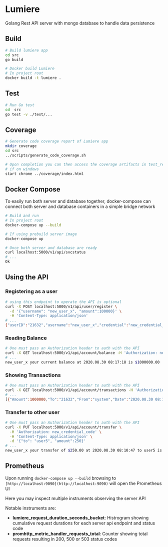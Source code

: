 # Lumiere

Golang Rest API server with mongo database to handle data persistence

## Build

```bash
# Build lumiere app
cd src
go build

# Docker build Lumiere
# In project root
docker build -t lumiere .
```

## Test

```bash
# Run Go test
cd  src
go test -v ./test/...
```

## Coverage

```bash
# Generate code coverage report of Lumiere app
mkdir coverage
cd src
../scripts/generate_code_coverage.sh

# Upon completion you can then access the coverage artifacts in test_results
# if on windows
start chrome ../coverage/index.html
```

## Docker Compose

To easily run both server and database together, docker-compose can connect both server and database containers in a simple bridge network

```bash
# Build and run
# In project root
docker-compose up --build

# If using prebuild server image
docker-compose up

# Once both server and database are ready
curl localhost:5000/v1/api/svcstatus
# ...
Ok
```

## Using the API

### Registering as a user

```bash
# using this endpoint to operate the API is optional
curl -X POST localhost:5000/v1/api/user/register \
  -d '{"username": "new_user_x", "amount":100000}' \
  -H 'Content-Type: application/json'
# ...
{"userID":"21632","username":"new_user_x","credential":"new_credential_code"}
```

### Reading Balance

```bash
# One must pass an Authorization header to auth with the API
curl -X GET localhost:5000/v1/api/account/balance -H 'Authorization: new_credential_code'
# ...
new_user_x your current balance at 2020.08.30 08:17:18 is $1000000.00
```

### Showing Transactions

```bash
# One must pass an Authorization header to auth with the API
curl -X GET localhost:5000/v1/api/account/transactions -H 'Authorization: new_credential_code'
# ...
[{"Amount":1000000,"To":"21632","From":"system","Date":"2020.08.30 08:15:08"}]
```

### Transfer to other user

```bash
# One must pass an Authorization header to auth with the API
curl -X PUT localhost:5000/v1/api/account/transfer \
  -H 'Authorization: new_credential_code' \
  -H 'Content-Type: application/json' \
  -d '{"to": "user5", "amount":250}'
# ...
new_user_x your transfer of $250.00 at 2020.08.30 08:10:47 to user5 is complete
```

## Prometheus

Upon running `docker-compose up --build` browsing to `[http://localhost:9090](http://localhost:9090)` will open the Prometheus UI

Here you may inspect multiple instruments observing the server API

Notable instruments are:

- **lumiere_request_duration_seconds_bucket**: Histrogram showing cumulative request durations for each server api endpoint and status code
- **promhttp_metric_handler_requests_total**: Counter showing total requests resulting in 200, 500 or 503 status codes
